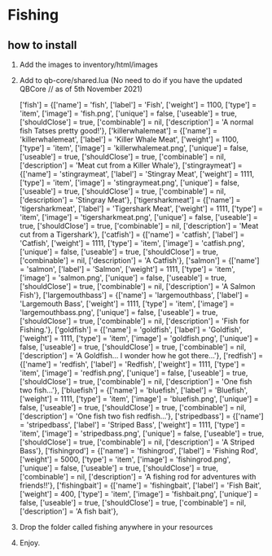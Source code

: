 # Fishing

## how to install

1. Add the images to inventory/html/images

2. Add to qb-core/shared.lua (No need to do if you have the updated QBCore // as of 5th November 2021)

	['fish'] 			 		 	 = {['name'] = 'fish', 							['label'] = 'Fish',                     ['weight'] = 1100,      ['type'] = 'item',      ['image'] = 'fish.png',                 ['unique'] = false,     ['useable'] = true,     ['shouldClose'] = true,    ['combinable'] = nil,   ['description'] = 'A normal fish Tatses pretty good!'},
	['killerwhalemeat'] 			 = {['name'] = 'killerwhalemeat', 				['label'] = 'Killer Whale Meat',        ['weight'] = 1100,      ['type'] = 'item',      ['image'] = 'killerwhalemeat.png',      ['unique'] = false,     ['useable'] = true,     ['shouldClose'] = true,    ['combinable'] = nil,   ['description'] = 'Meat cut from a Killer Whale'},
	['stingraymeat'] 			     = {['name'] = 'stingraymeat', 				    ['label'] = 'Stingray Meat',            ['weight'] = 1111,      ['type'] = 'item',      ['image'] = 'stingraymeat.png',         ['unique'] = false,     ['useable'] = true,     ['shouldClose'] = true,    ['combinable'] = nil,   ['description'] = 'Stingray Meat'},
	['tigersharkmeat'] 			     = {['name'] = 'tigersharkmeat', 				['label'] = 'Tigershark Meat',          ['weight'] = 1111,      ['type'] = 'item',      ['image'] = 'tigersharkmeat.png',       ['unique'] = false,     ['useable'] = true,     ['shouldClose'] = true,    ['combinable'] = nil,   ['description'] = 'Meat cut from a Tigershark'},
	['catfish'] 			         = {['name'] = 'catfish', 				        ['label'] = 'Catfish',                  ['weight'] = 1111,      ['type'] = 'item',      ['image'] = 'catfish.png',              ['unique'] = false,     ['useable'] = true,     ['shouldClose'] = true,    ['combinable'] = nil,   ['description'] = 'A Catfish'},
	['salmon'] 			             = {['name'] = 'salmon', 				        ['label'] = 'Salmon',                   ['weight'] = 1111,      ['type'] = 'item',      ['image'] = 'salmon.png',               ['unique'] = false,     ['useable'] = true,     ['shouldClose'] = true,    ['combinable'] = nil,   ['description'] = 'A Salmon Fish'},
	['largemouthbass'] 			     = {['name'] = 'largemouthbass', 				['label'] = 'Largemouth Bass',          ['weight'] = 1111,      ['type'] = 'item',      ['image'] = 'largemouthbass.png',       ['unique'] = false,     ['useable'] = true,     ['shouldClose'] = true,    ['combinable'] = nil,   ['description'] = 'Fish for Fishing.'},
	['goldfish'] 			         = {['name'] = 'goldfish', 			        	['label'] = 'Goldfish',                 ['weight'] = 1111,      ['type'] = 'item',      ['image'] = 'goldfish.png',             ['unique'] = false,     ['useable'] = true,     ['shouldClose'] = true,    ['combinable'] = nil,   ['description'] = 'A Goldfish... I wonder how he got there...'},
	['redfish'] 			         = {['name'] = 'redfish', 			        	['label'] = 'Redfish',                  ['weight'] = 1111,      ['type'] = 'item',      ['image'] = 'redfish.png',              ['unique'] = false,     ['useable'] = true,     ['shouldClose'] = true,    ['combinable'] = nil,   ['description'] = 'One fish two fish...'},
	['bluefish'] 			         = {['name'] = 'bluefish', 			        	['label'] = 'Bluefish',                 ['weight'] = 1111,      ['type'] = 'item',      ['image'] = 'bluefish.png',             ['unique'] = false,     ['useable'] = true,     ['shouldClose'] = true,    ['combinable'] = nil,   ['description'] = 'One fish two fish redfish...'},
	['stripedbass'] 			     = {['name'] = 'stripedbass', 			        ['label'] = 'Striped Bass',             ['weight'] = 1111,      ['type'] = 'item',      ['image'] = 'stripedbass.png',          ['unique'] = false,     ['useable'] = true,     ['shouldClose'] = true,    ['combinable'] = nil,   ['description'] = 'A Striped Bass'},
	['fishingrod'] 			 		 = {['name'] = 'fishingrod', 					['label'] = 'Fishing Rod', 				['weight'] = 5000, 		['type'] = 'item', 		['image'] = 'fishingrod.png', 			['unique'] = false, 	['useable'] = true, 	['shouldClose'] = true,	   ['combinable'] = nil,   ['description'] = 'A fishing rod for adventures with friends!!'},
	['fishingbait'] 			     = {['name'] = 'fishingbait', 					['label'] = 'Fish Bait', 				['weight'] = 400, 		['type'] = 'item', 		['image'] = 'fishbait.png', 			['unique'] = false, 	['useable'] = true, 	['shouldClose'] = true,	   ['combinable'] = nil,   ['description'] = 'A fish bait'},

3. Drop the folder called fishing anywhere in your resources

4. Enjoy.